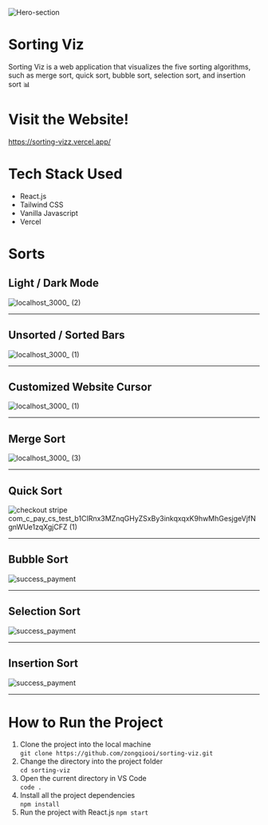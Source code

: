 ![Hero-section](https://github.com/zongqiooi/key-and-click/assets/95561298/a5922d0f-6e2a-4df6-a7eb-988d7ec4f733)

# Sorting Viz

Sorting Viz is a web application that visualizes the five sorting algorithms, such as merge sort, quick sort, bubble sort, selection sort, and insertion sort 📊

# Visit the Website!

https://sorting-vizz.vercel.app/

# Tech Stack Used

- React.js
- Tailwind CSS
- Vanilla Javascript
- Vercel

# Sorts

## Light / Dark Mode

![localhost_3000_ (2)](https://github.com/zongqiooi/key-and-click/assets/95561298/740f752d-7169-4a0d-9ef9-b6d7989ad648)

---

## Unsorted / Sorted Bars

![localhost_3000_ (1)](https://github.com/zongqiooi/key-and-click/assets/95561298/195bf76c-a0b5-49a5-a09b-c82b7cd84039)

---

## Customized Website Cursor

![localhost_3000_ (1)](https://github.com/zongqiooi/key-and-click/assets/95561298/195bf76c-a0b5-49a5-a09b-c82b7cd84039)

---

## Merge Sort

![localhost_3000_ (3)](https://github.com/zongqiooi/key-and-click/assets/95561298/7b64aa4a-eef9-43e3-9c90-24487a562f16)

---

## Quick Sort

![checkout stripe com_c_pay_cs_test_b1CIRnx3MZnqGHyZSxBy3inkqxqxK9hwMhGesjgeVjfNgnWUe1zqXgjCFZ (1)](https://github.com/zongqiooi/key-and-click/assets/95561298/d2617d45-0336-4419-abd4-d68bd55fa05f)

---

## Bubble Sort

![success_payment](https://github.com/zongqiooi/key-and-click/assets/95561298/45ef72fb-edfc-4597-900b-3636f303f5af)

---

## Selection Sort

![success_payment](https://github.com/zongqiooi/key-and-click/assets/95561298/45ef72fb-edfc-4597-900b-3636f303f5af)

---

## Insertion Sort

![success_payment](https://github.com/zongqiooi/key-and-click/assets/95561298/45ef72fb-edfc-4597-900b-3636f303f5af)

---

# How to Run the Project

1. Clone the project into the local machine  
   `git clone https://github.com/zongqiooi/sorting-viz.git`
2. Change the directory into the project folder  
   `cd sorting-viz`
3. Open the current directory in VS Code  
   `code .`
4. Install all the project dependencies  
   `npm install`
5. Run the project with React.js
   `npm start`

